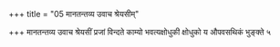 +++
title = "05 मानतन्तव्य उवाच श्रेयसीम्"

+++
मानतन्तव्य उवाच श्रेयसीं प्रजां विन्दते काम्यो भवत्यक्षोधुकी क्षोधुको य औपवसथिकं भुङ्क्ते ५